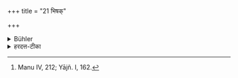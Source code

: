 +++
title = "21 भिषक्"

+++

<details><summary>Bühler</summary>

21. A (professional) physician is a person whose food must not be eaten, [^13] 


[^13]:  Manu IV, 212; Yājñ. I, 162.
</details>

<details><summary>हरदत्त-टीका</summary>

## सूत्रम्
भिषक् ॥ २१॥  
### टिप्पनी
अभोज्यान्न इति प्रकरणाद्गम्यते । भिषक् भैषज्यवृतिः। धर्मार्थं तु ये सर्पदष्टादींश्चिकित्सन्ति ते भोज्यान्ना एव ॥ २१ ॥
</details>
